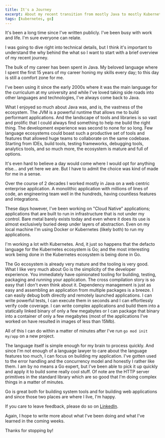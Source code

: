 ```yaml
---
title: It's a Journey
excerpt: About my recent transition from mostly Java to mostly Kubernetes and Go.
tags: [kubernetes, go]
---
```


It's been a long time since I've written publicly. I've been busy with work and life. I'm sure everyone can relate.

I was going to dive right into technical details, but I think it's important to understand the why behind the what so I want to start with a brief overview of my recent journey.

The bulk of my career has been spent in Java. My beloved language where I spent the first 15 years of my career honing my skills every day; to this day is still a comfort zone for me.

I've been using it since the early 2000s where it was the main language for the curriculum at my university and while I've loved taking side roads into other languages and technologies, I've always come back to Java.

What I enjoyed so much about Java was, and is, the vastness of the ecosystem. The JVM is a powerful runtime that allows me to build performant applications. And the landscape of tools and libraries is so vast and prolific that I could always find something to help me build the right thing. The development experience was second to none for so long. Few language ecosystems could boast such a productive set of tools and features that allowed huge teams to collaborate on the same codebase. Starting from IDEs, build tools, testing frameworks, debugging tools, analytics tools, and so much more, the ecosystem is mature and full of options.

It's even hard to believe a day would come where I would opt for anything else... and yet here we are. But I have to admit the choice was kind of made for me in a sense.

Over the course of 2 decades I worked mostly in Java on a web centric enterprise application. A monolithic application with millions of lines of code, an engineering team well in the hundreds, having countless features and integrations.

These days however, I've been working on "Cloud Native" applications; applications that are built to run in infrastructure that is not under my control. Bare metal barely exists today and even where it does its use is almost exclusively buried deep under layers of abstraction. Even on my local machine I'm using Docker or Kubernetes (likely both) to run my applications.

I'm working a lot with Kubernetes. And, it just so happens that the defacto language for the Kubernetes ecosystem is Go; and the most interesting work being done in the Kubernetes ecosystem is being done in Go.

The Go ecosystem is already very mature and the tooling is very good. What I like very much about Go is the simplicity of the developer experience. You immediately have opinionated tooling for building, testing, packaging and running your application. The cross compilation story is so easy that I don't even think about it. Dependency management is just as easy and assembling an application from multiple packages is a breeze. I can easily debug both directly and remotely launched applications. I can write powerful tests, I can execute them in seconds and I can effortlessly verify code coverage. I can write complex applications and build them into a statically linked binary of only a few megabytes or I can package that binary into a container of only a few megabytes (most of the applications I've worked on have resulted in images of less than 15Mb).

All of this I can do within a matter of minutes after I've run `go mod init my/app` on a new project.

The language itself is simple enough for my brain to process quickly. And since I'm not enough of a language lawyer to care about the language features too much, I can focus on building my application. I've gotten used to the error handling and the concurrency model and honestly I rather like them. I am by no means a Go expert, but I've been able to pick it up quickly and apply it to build some really cool stuff. Of note are the HTTP server primitives in the standard library which are so good that I'm doing complex things in a matter of minutes.

Go is great both for building system tools and for building web applications and since those two places are where I live, I'm happy.

If you care to leave feedback, please do so on [LinkedIn](https://www.linkedin.com/in/raymond-auge/).

Again, I hope to write more about what I've been doing and what I've learned in the coming weeks.

Thanks for stopping by!
